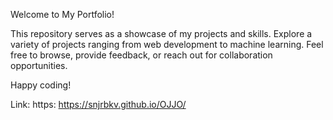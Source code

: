 Welcome to My Portfolio!

This repository serves as a showcase of my projects and skills. Explore a variety of projects ranging from web development to machine learning. Feel free to browse, provide feedback, or reach out for collaboration opportunities.

Happy coding!

Link: https: https://snjrbkv.github.io/OJJO/
